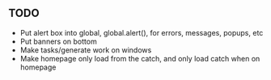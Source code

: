 ## TODO

- Put alert box into global, global.alert(), for errors, messages, popups, etc
- Put banners on bottom
- Make tasks/generate work on windows
- Make homepage only load from the catch, and only load catch when on homepage
